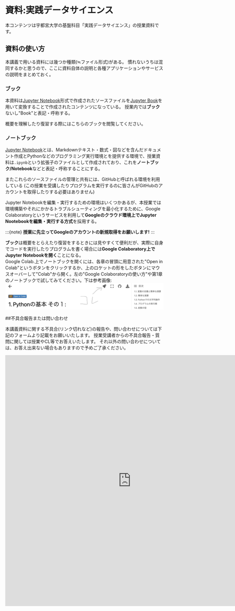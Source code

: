 # 資料:実践データサイエンス

本コンテンツは宇都宮大学の基盤科目「実践データサイエンス」の授業資料です。


## 資料の使い方

本講義で用いる資料には幾つか種類(≒ファイル形式)がある。
慣れないうちは混同するかと思うので、ここに資料自体の説明と各種アプリケーションやサービスの説明をまとめておく。

### ブック
本資料は[Jupyter Notebook](https://github.com/jupyter/notebook)形式で作成されたソースファイルを[Jupyter Book](https://jupyterbook.org/en/stable/intro.html)を用いて変換することで作成されたコンテンツになっている。
授業内では**ブック**ないし"Book"と表記・呼称する。  

概要を理解したり復習する際にはこちらのブックを閲覧してください。

### ノートブック

[Jupyter Notebook](https://github.com/jupyter/notebook)とは、Markdownテキスト・数式・図などを含んだドキュメント作成とPythonなどのプログラミング実行環境とを提供する環境で、授業資料は`.ipynb`という拡張子のファイルとして作成されており、これを**ノートブック/Notebook**などと表記・呼称することにする。

またこれらのソースファイルの管理と共有には、GitHubと呼ばれる環境を利用している
(この授業を受講したりプログラムを実行するのに皆さんがGitHubのアカウントを取得したりする必要はありません)

Jupyter Notebookを編集・実行するための環境はいくつかあるが、本授業では環境構築やそれにかかるトラブルシューティングを最小化するために、Google Colaboratoryというサービスを利用して**Googleのクラウド環境上でJupyter Nootebookを編集・実行する方式**を採用する。

:::{note}
**授業に先立ってGoogleのアカウントの新規取得をお願いします!**
:::

**ブック**は概要をとらえたり復習をするときには見やすくて便利だが、実際に自身でコードを実行したりプログラムを書く場合には**Google Colaboratory上でJupyter Notebookを開く**ことになる。  
Google Colab.上でノートブックを開くには、各章の冒頭に用意された"Open in Colab"というボタンをクリックするか、上のロケットの形をしたボタンにマウスオーバーして"Colab"から開く。左の"Google Colaboratoryの使い方"や第1章のノートブックで試してみてください。下は参考画像:
![](notebooks/pic_for_notebook/pic_0_0.png)

##不具合報告または問い合わせ

本講義資料に関する不具合(リンク切れなど)の報告や、問い合わせについては下記のフォームより記載をお願いいたします。
授業受講者からの不具合報告・質問に関しては授業やCL等でお答えいたします。
それ以外の問い合わせについては、お答え出来ない場合もありますので予めご了承ください。

<iframe src="https://docs.google.com/forms/d/e/1FAIpQLSe9kSorMjkJPhbHqDWUwBNykaZ1yVDZ1eGl-5goFnNS-vQsQA/viewform?embedded=true" width="800" height="800" frameborder="0" marginheight="0" marginwidth="0">読み込んでいます…</iframe>